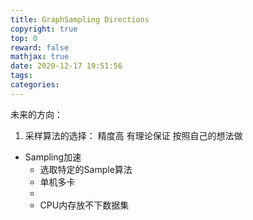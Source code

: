```yaml
---
title: GraphSampling Directions
copyright: true
top: 0
reward: false
mathjax: true
date: 2020-12-17 19:51:56
tags:
categories:
---
```


未来的方向：

1. 采样算法的选择：
精度高
有理论保证
按照自己的想法做

- Sampling加速
    - 选取特定的Sample算法
    - 单机多卡
    - 
    - CPU内存放不下数据集